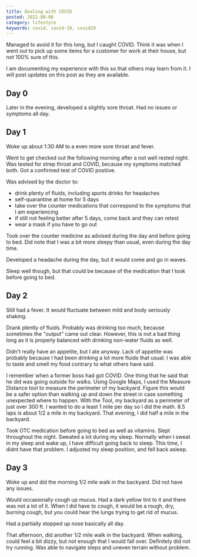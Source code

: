 ```yaml
---
title: Dealing with COVID
posted: 2022-08-06
category: lifestyle
keywords: covid, covid-19, covid19
---
```


Managed to avoid it for this long, but I caught COVID. Think it was when I went out to pick up 
some items for a customer for work at their house, but not 100% sure of this.

I am documenting my experience with this so that others may learn from it. I will post updates 
on this post as they are available.

## Day 0

Later in the evening, developed a slightly sore throat. Had no issues or symptoms all day.

## Day 1

Woke up about 1:30 AM to a even more sore 
throat and fever. 

Went to get checked out the following morning after a not well rested night. Was tested for 
strep throat and COVID, because my symptoms matched both. Got a confirmed test of COVID postiive.

Was advised by the doctor to:

* drink plenty of fluids, including sports drinks for headaches
* self-quarantine at home for 5 days
* take over the counter medications that correspond to the symptoms that I am experiencing
* if still not feeling better after 5 days, come back and they can retest
* wear a mask if you have to go out

Took over the counter medicine as advised during the day and before going to bed.
Did note that I was a bit more sleepy than usual, even during
the day time. 

Developed a headache during the day, but it would come and go in waves.

Sleep well though, but that could be because of the medication that I took before going to
bed.

## Day 2

Still had a fever. It would fluctuate between mild and body seriously shaking. 

Drank plently of fluids. Probably was drinking too much, because sometimes the "output" 
came out clear. However, this is not a bad thing long as it is properly balanced with drinking non-water
fluids as well.

Didn't really have an appetite, but I ate anyway. Lack of appetite was probably because I had been drinking 
a lot more fluids that usual. I was able to taste and smell my food contrary to what others have said.

I remember when a former boss had got COVID. One thing that he said that he did was going outside for 
walks. Using Google Maps, I used the Measure Distance tool to measure the perimeter of my backyard. 
Figure this would be a safer option than walking up and down the street in case something unexpected 
where to happen. With the Tool, my backyard as a perimeter of just over 300 ft. I wanted to do a least 1 
mile per day so I did the math. 8.5 laps is about 1/2 a mile in my backyard. That evening, I did half a mile 
in the backyard.

Took OTC medication before going to bed as well as vitamins. Slept throughout the night. Sweated a lot 
during my sleep. Normally when I sweat in my sleep and wake up, I have difficult going back to sleep. This 
time, I didnt have that problem. I adjusted my sleep position, and fell back asleep.

## Day 3

Woke up and did the morning 1/2 mile walk in the backyard. Did not have any issues. 

Would occasionally cough up mucus. Had a dark yellow tint to it and there was not a lot of it.
When I did have to cough, it would be 
a rough, dry, burning cough, but you could hear the lungs trying to get rid of mucus. 

Had a partially stopped up nose basically all day.

That afternoon, did another 1/2 mile walk in the backyard.
When walking, could feel a bit dizzy, but not enough that I would fall over. Definitely did not try running.
Was able to navigate steps and uneven terrain without problem.

